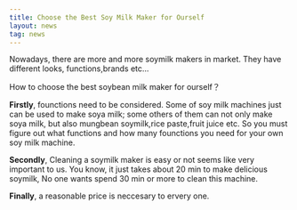```yaml
---
title: Choose the Best Soy Milk Maker for Ourself
layout: news
tag: news
---
```

Nowadays, there are more and more soymilk makers in market. They have different looks, functions,brands etc...

How to choose the best soybean milk maker for ourself？

**Firstly**, founctions need to be considered. Some of soy milk machines just can be used to make soya milk; some others of them can not only make soya milk, but also mungbean soymilk,rice paste,fruit juice etc.
So you must figure out what functions and how many founctions you need for your own soy milk machine. 

**Secondly**, Cleaning a soymilk maker is easy or not seems like very important to us. You know, it just takes about 20 min to make delicious soymilk, No one wants spend 30 min or more to clean this machine.

**Finally**, a reasonable price is neccesary to ervery one.
